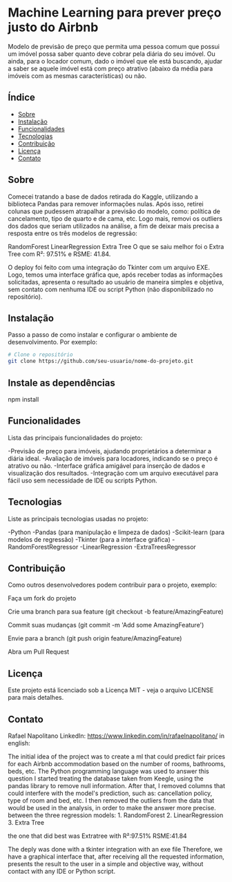 # Machine Learning para prever preço justo do Airbnb

Modelo de previsão de preço que permita uma pessoa comum que possui um imóvel possa saber quanto deve cobrar pela diária do seu imóvel. Ou ainda, para o locador comum, dado o imóvel que ele está buscando, ajudar a saber se aquele imóvel está com preço atrativo (abaixo da média para imóveis com as mesmas características) ou não.

## Índice

- [Sobre](#sobre)
- [Instalação](#instalação)
- [Funcionalidades](#funcionalidades)
- [Tecnologias](#tecnologias)
- [Contribuição](#contribuição)
- [Licença](#licença)
- [Contato](#contato)

## Sobre

Comecei tratando a base de dados retirada do Kaggle, utilizando a biblioteca Pandas para remover informações nulas. Após isso, retirei colunas que pudessem atrapalhar a previsão do modelo, como: política de cancelamento, tipo de quarto e de cama, etc. Logo mais, removi os outliers dos dados que seriam utilizados na análise, a fim de deixar mais precisa a resposta entre os três modelos de regressão:

RandomForest
LinearRegression
Extra Tree
O que se saiu melhor foi o Extra Tree com R²: 97.51% e RSME: 41.84.

O deploy foi feito com uma integração do Tkinter com um arquivo EXE. Logo, temos uma interface gráfica que, após receber todas as informações solicitadas, apresenta o resultado ao usuário de maneira simples e objetiva, sem contato com nenhuma IDE ou script Python (não disponibilizado no repositório).

## Instalação

Passo a passo de como instalar e configurar o ambiente de desenvolvimento. Por exemplo:

```bash
# Clone o repositório
git clone https://github.com/seu-usuario/nome-do-projeto.git
```

## Instale as dependências
npm install

## Funcionalidades
 Lista das principais funcionalidades do projeto:

-Previsão de preço para imóveis, ajudando proprietários a determinar a diária ideal.
-Avaliação de imóveis para locadores, indicando se o preço é atrativo ou não.
-Interface gráfica amigável para inserção de dados e visualização dos resultados.
-Integração com um arquivo executável para fácil uso sem necessidade de IDE ou scripts Python.

  
## Tecnologias
Liste as principais tecnologias usadas no projeto:

-Python
-Pandas (para manipulação e limpeza de dados)
-Scikit-learn (para modelos de regressão)
-Tkinter (para a interface gráfica)
-RandomForestRegressor
-LinearRegression
-ExtraTreesRegressor
  
## Contribuição
Como outros desenvolvedores podem contribuir para o projeto, exemplo:

<p> Faça um fork do projeto </p>
<p> Crie uma branch para sua feature (git checkout -b feature/AmazingFeature) </p>
<p> Commit suas mudanças (git commit -m 'Add some AmazingFeature') </p>
<p> Envie para a branch (git push origin feature/AmazingFeature) </p>
<p> Abra um Pull Request </p>




## Licença
Este projeto está licenciado sob a Licença MIT - veja o arquivo LICENSE para mais detalhes.

## Contato
Rafael Napolitano
LinkedIn: https://www.linkedin.com/in/rafaelnapolitano/
in english:

The initial idea of ​​the project was to create a ml that could predict fair prices for each Airbnb accommodation based on the number of rooms, bathrooms, beds, etc. The Python programming language was used to answer this question I started treating the database taken from Keegle, using the pandas library to remove null information. After that, I removed columns that could interfere with the model's prediction, such as: cancellation policy, type of room and bed, etc. I then removed the outliers from the data that would be used in the analysis, in order to make the answer more precise. between the three regression models: 1. RandomForest 2. LinearRegression 3. Extra Tree

the one that did best was Extratree with R²:97.51% RSME:41.84

The deply was done with a tkinter integration with an exe file Therefore, we have a graphical interface that, after receiving all the requested information, presents the result to the user in a simple and objective way, without contact with any IDE or Python script.
